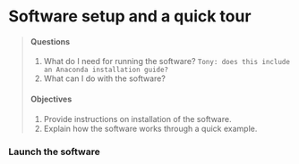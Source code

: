 # Software setup and a quick tour

> #### Questions
>
> 1.   What do I need for running the software? `Tony: does this include an Anaconda installation guide?`
> 2.   What can I do with the software?
>
> #### Objectives
>
> 1.   Provide instructions on installation of the software.
> 2.   Explain how the software works through a quick example.

### Launch the software
